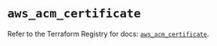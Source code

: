 # `aws_acm_certificate`

Refer to the Terraform Registry for docs: [`aws_acm_certificate`](https://registry.terraform.io/providers/hashicorp/aws/5.90.0/docs/resources/acm_certificate).
